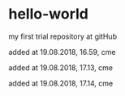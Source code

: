 # hello-world
my first trial repository at gitHub

added at 19.08.2018, 16.59, cme

added at 19.08.2018, 17.13, cme

added at 19.08.2018, 17.14, cme

